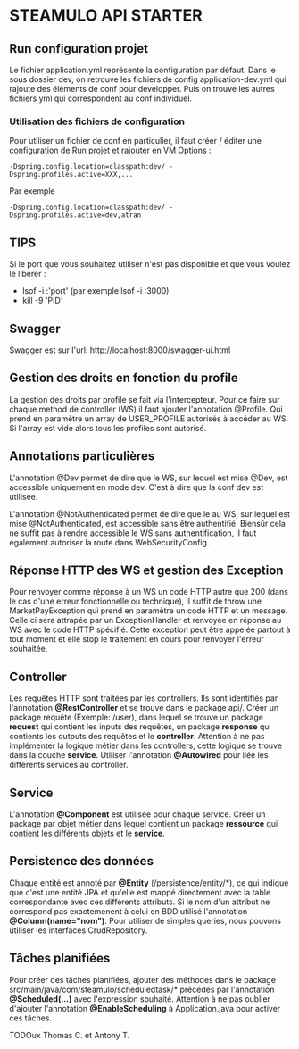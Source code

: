 # STEAMULO API STARTER

## Run configuration projet
Le fichier application.yml représente la configuration par défaut.
Dans le sous dossier dev, on retrouve les fichiers de config application-dev.yml qui rajoute des éléments de conf pour developper.
Puis on trouve les autres fichiers yml qui correspondent au conf individuel.

### Utilisation des fichiers de configuration
Pour utiliser un fichier de conf en particulier, il faut créer / éditer une configuration de Run projet et rajouter en VM Options :

```
-Dspring.config.location=classpath:dev/ -Dspring.profiles.active=XXX,...
```
Par exemple 
```
-Dspring.config.location=classpath:dev/ -Dspring.profiles.active=dev,atran
```

## TIPS
Si le port que vous souhaitez utiliser n'est pas disponible et que vous voulez le libérer :
 - lsof -i :'port' (par exemple lsof -i :3000)
 - kill -9 'PID'

## Swagger
Swagger est sur l'url: http://localhost:8000/swagger-ui.html

## Gestion des droits en fonction du profile

La gestion des droits par profile se fait via l'intercepteur. Pour ce faire sur chaque method de controller (WS) il faut
ajouter l'annotation @Profile. Qui prend en paramètre un array de USER_PROFILE autorisés à accéder au WS.
Si l'array est vide alors tous les profiles sont autorisé.

## Annotations particulières

L'annotation @Dev permet de dire que le WS, sur lequel est mise @Dev, est accessible uniquement en mode dev.
C'est à dire que la conf dev est utilisée.

L'annotation @NotAuthenticated permet de dire que le au WS, sur lequel est mise @NotAuthenticated, est accessible sans être authentifié.
Biensûr cela ne suffit pas à rendre accessible le WS sans authentification, il faut également autoriser la route dans WebSecurityConfig.

## Réponse HTTP des WS et gestion des Exception

Pour renvoyer comme réponse à un WS un code HTTP autre que 200 (dans le cas d'une erreur fonctionnelle ou technique),
il suffit de throw une MarketPayException qui prend en paramètre un code HTTP et un message. Celle ci sera attrapée par
un ExceptionHandler et renvoyée en réponse au WS avec le code HTTP spécifié. Cette exception peut être appelée partout
à tout moment et elle stop le traitement en cours pour renvoyer l'erreur souhaitée.

## Controller

Les requêtes HTTP sont traitées par les controllers. Ils sont identifiés par l'annotation **@RestController** et se trouve 
dans le package api/. Créer un package requête (Exemple: /user), dans lequel se trouve un package **request**
qui contient les inputs des requêtes, un package **response** qui contients les outputs des requêtes et le **controller**.
Attention à ne pas implémenter la logique métier dans les controllers, cette logique se trouve dans la couche **service**.
Utiliser l'annotation **@Autowired** pour liée les différents services au controller.

## Service

L'annotation **@Component** est utilisée pour chaque service.
Créer un package par objet métier dans lequel contient un package **ressource** qui contient les différents objets et 
le **service**.

## Persistence des données

Chaque entité est annoté par **@Entity** (/persistence/entity/*), ce qui indique que c'est une entité JPA et qu'elle est 
mappé directement avec la table correspondante avec ces différents attributs. Si le nom d'un attribut ne correspond pas
exactemenent à celui en BDD utilisé l'annotation **@Column(name="nom")**.
Pour utiliser de simples queries, nous pouvons utiliser les interfaces CrudRepository.

## Tâches planifiées

Pour créer des tâches planifiées, ajouter des méthodes dans le package src/main/java/com/steamulo/scheduledtask/* 
précédés par l'annotation **@Scheduled(...)** avec l'expression souhaité.
Attention à ne pas oublier d'ajouter l'annotation **@EnableScheduling** à Application.java pour activer ces tâches.


TODOux Thomas C. et Antony T.

